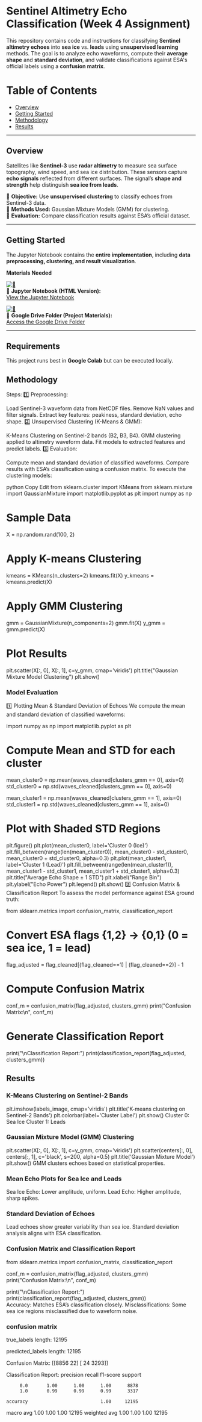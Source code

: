 # Sentinel Altimetry Echo Classification (Week 4 Assignment)

This repository contains code and instructions for classifying **Sentinel altimetry echoes** into **sea ice** vs. **leads** using **unsupervised learning** methods. The goal is to analyze echo waveforms, compute their **average shape** and **standard deviation**, and validate classifications against ESA's official labels using a **confusion matrix**.

#  Table of Contents
- [Overview](#overview)
- [Getting Started](#getting-started)
- [Methodology](#methodology)
- [Results](#results)


---

##  Overview

Satellites like **Sentinel-3** use **radar altimetry** to measure sea surface topography, wind speed, and sea ice distribution. These sensors capture **echo signals** reflected from different surfaces. The signal’s **shape and strength** help distinguish **sea ice from leads**.

🔹 **Objective:** Use **unsupervised clustering** to classify echoes from Sentinel-3 data.  
🔹 **Methods Used:** Gaussian Mixture Models (GMM) for clustering.  
🔹 **Evaluation:** Compare classification results against ESA’s official dataset.  

---

##  Getting Started

The Jupyter Notebook contains the **entire implementation**, including **data preprocessing, clustering, and result visualization**.


 **Materials Needed**

[![🔵](https://img.shields.io/badge/Jupyter-Notebook-blue)](https://cpomucl.github.io/GEOL0069-AI4EO/Chapter1_Unsupervised_Learning_Methods_2.html#)  
📘 **Jupyter Notebook (HTML Version):**  
[View the Jupyter Notebook](https://cpomucl.github.io/GEOL0069-AI4EO/Chapter1_Unsupervised_Learning_Methods_2.html#)  

[![📂](https://img.shields.io/badge/Google-Drive-grey)](https://drive.google.com/drive/folders/1SxmGM9_UJk-M5bEOoTfM_4urvr0257H3)  
📂 **Google Drive Folder (Project Materials):**  
[Access the Google Drive Folder](https://drive.google.com/drive/folders/1SxmGM9_UJk-M5bEOoTfM_4urvr0257H3)  


---

##  Requirements
This project runs best in **Google Colab** but can be executed locally. 

## Methodology
 Steps:
1️⃣ Preprocessing:

Load Sentinel-3 waveform data from NetCDF files.
Remove NaN values and filter signals.
Extract key features: peakiness, standard deviation, echo shape.
2️⃣ Unsupervised Clustering (K-Means & GMM):

K-Means Clustering on Sentinel-2 bands (B2, B3, B4).
GMM clustering applied to altimetry waveform data.
Fit models to extracted features and predict labels.
3️⃣ Evaluation:

Compute mean and standard deviation of classified waveforms.
Compare results with ESA’s classification using a confusion matrix.
To execute the clustering models:

python
Copy
Edit
from sklearn.cluster import KMeans
from sklearn.mixture import GaussianMixture
import matplotlib.pyplot as plt
import numpy as np

# Sample Data
X = np.random.rand(100, 2)

# Apply K-means Clustering
kmeans = KMeans(n_clusters=2)
kmeans.fit(X)
y_kmeans = kmeans.predict(X)

# Apply GMM Clustering
gmm = GaussianMixture(n_components=2)
gmm.fit(X)
y_gmm = gmm.predict(X)

# Plot Results
plt.scatter(X[:, 0], X[:, 1], c=y_gmm, cmap='viridis')
plt.title("Gaussian Mixture Model Clustering")
plt.show()
### Model Evaluation
1️⃣ Plotting Mean & Standard Deviation of Echoes
We compute the mean and standard deviation of classified waveforms:


import numpy as np
import matplotlib.pyplot as plt

# Compute Mean and STD for each cluster
mean_cluster0 = np.mean(waves_cleaned[clusters_gmm == 0], axis=0)
std_cluster0  = np.std(waves_cleaned[clusters_gmm == 0], axis=0)

mean_cluster1 = np.mean(waves_cleaned[clusters_gmm == 1], axis=0)
std_cluster1  = np.std(waves_cleaned[clusters_gmm == 1], axis=0)

# Plot with Shaded STD Regions
plt.figure()
plt.plot(mean_cluster0, label='Cluster 0 (Ice)')
plt.fill_between(range(len(mean_cluster0)), mean_cluster0 - std_cluster0, mean_cluster0 + std_cluster0, alpha=0.3)
plt.plot(mean_cluster1, label='Cluster 1 (Lead)')
plt.fill_between(range(len(mean_cluster1)), mean_cluster1 - std_cluster1, mean_cluster1 + std_cluster1, alpha=0.3)
plt.title("Average Echo Shape ± 1 STD")
plt.xlabel("Range Bin")
plt.ylabel("Echo Power")
plt.legend()
plt.show()
2️⃣ Confusion Matrix & Classification Report
To assess the model performance against ESA ground truth:


from sklearn.metrics import confusion_matrix, classification_report

# Convert ESA flags {1,2} → {0,1} (0 = sea ice, 1 = lead)
flag_adjusted = flag_cleaned[(flag_cleaned==1) | (flag_cleaned==2)] - 1

# Compute Confusion Matrix
conf_m = confusion_matrix(flag_adjusted, clusters_gmm)
print("Confusion Matrix:\n", conf_m)

# Generate Classification Report
print("\nClassification Report:")
print(classification_report(flag_adjusted, clusters_gmm))

## Results
### K-Means Clustering on Sentinel-2 Bands

plt.imshow(labels_image, cmap='viridis')
plt.title('K-means clustering on Sentinel-2 Bands')
plt.colorbar(label='Cluster Label')
plt.show()
Cluster 0: Sea Ice
Cluster 1: Leads

### Gaussian Mixture Model (GMM) Clustering
plt.scatter(X[:, 0], X[:, 1], c=y_gmm, cmap='viridis')
plt.scatter(centers[:, 0], centers[:, 1], c='black', s=200, alpha=0.5)
plt.title('Gaussian Mixture Model')
plt.show()
GMM clusters echoes based on statistical properties.

### Mean Echo Plots for Sea Ice and Leads

Sea Ice Echo: Lower amplitude, uniform.
Lead Echo: Higher amplitude, sharp spikes.
### Standard Deviation of Echoes

Lead echoes show greater variability than sea ice.
Standard deviation analysis aligns with ESA classification.
### Confusion Matrix and Classification Report

from sklearn.metrics import confusion_matrix, classification_report  

conf_m = confusion_matrix(flag_adjusted, clusters_gmm)  
print("Confusion Matrix:\n", conf_m)  

print("\nClassification Report:")  
print(classification_report(flag_adjusted, clusters_gmm))  
Accuracy: Matches ESA’s classification closely.
Misclassifications: Some sea ice regions misclassified due to waveform noise.
### confusion matrix
true_labels length: 12195

predicted_labels length: 12195

Confusion Matrix:
[[8856   22]
 [  24 3293]]

Classification Report:
              precision    recall  f1-score   support

         0.0       1.00      1.00      1.00      8878
         1.0       0.99      0.99      0.99      3317

    accuracy                           1.00     12195
   macro avg       1.00      1.00      1.00     12195
weighted avg       1.00      1.00      1.00     12195

